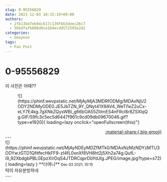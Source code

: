```yaml
---
slug: 0-95556829
date: 2021-12-03 10:15:19+09:00
authors:
  - 2fb13b47eb94c617c139fbb3deec26c7
  - 56bdfafb606d9ce1b4ecdd572595e242
categories:
  - Seoyeon
tags:
  - Fan Post
---
```


# 0-95556829

<div class="post-container" markdown="1">
<div class="content-container md-sidebar__scrollwrap" markdown="1">

이 사진은 어때??
<figure markdown="1">
![](https://phinf.wevpstatic.net/MjAyMjA3MDRfODMg/MDAxNjU2ODY2NDMyODE0.JE5JbTZN_9Y_QNyt41X9AV4_WeTl1eZ2uCx-eLY7E4kg.7gXNkZQysWBl_g66bOA55ZliImES4nFRcl8r8ZSXlqQg.GIF/59fc3c5ec5d6447f961c9cd09db09670046.gif?type=e1920){ loading=lazy onclick="openFullscreen(this)"}
</figure>


</div>
</div>

<div style="text-align: right;" markdown="1">
<a href="https://weverse.io/fromis9/fanpost/0-95556829" style="text-align: right;">:material-share:{.big-emoji}</a>
</div>
---

<div class="comments-container md-sidebar__scrollwrap" markdown="1">
<div class="comment" markdown="1">
<div class='id-container' markdown="1">
![](https://phinf.wevpstatic.net/MjAyNDEyMDZfMTk0/MDAxNzMzNDYzMTU3ODYw.tGTD1QfitfecHkFF9-zI4fL0xnXf8VH8ht2j5Xh2a74g.QufL-i9_92XbdgbPBLGEpzXIrDqS4JTDRCqprDbYdJIg.JPEG/image.jpg?type=s72){ loading=lazy }
**<span class="artist">더여니</span>** <small>Dec 03 2021, 10:15</small><br>
</div>
<div class='comment-body' markdown="1">
턱이 자유분방하네
</div>
</div>
</div>
---

